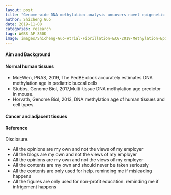 ```yaml
---
layout: post
title: "Genome-wide DNA methylation analysis uncovers novel epigenetic changes in human atrial fibrillation"
author: Shicheng Guo
date: 2019-11-08
categories: research
tags: WGBS AF 850K
image: images/Shicheng-Guo-Atrial-Fibrillation-ECG-2019-Methylation-Epigenetics.png	
---
```

####  Aim and Background

#### Normal human tissues
* McEWen, PNAS, 2019, The PedBE clock accurately estimates DNA methylation age in pediatric buccal cells
* Stubbs, Genome Biol, 2017,Multi-tissue DNA methylation age predictor in mouse.
* Horvath, Genome Biol, 2013, DNA methylation age of human tissues and cell types.
#### Cancer and adjacent tissues


####  Reference

Disclosure.
* All the opinions are my own and not the views of my employer
* All the blogs are my own and not the views of my employer
* All the opinions are my own and not the views of my employer
* All the contents are my own and should never be taken seriously
* All the contents are only used for help. reminding me if misleading happens
* All the figures are only used for non-profit education. reminding me if infrigement happens

